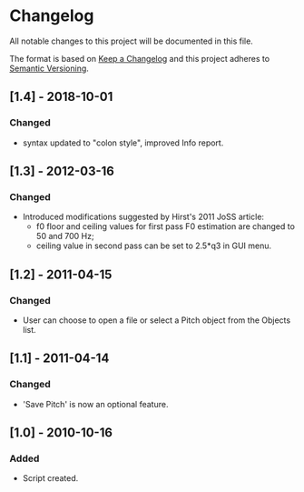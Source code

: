 # Changelog
All notable changes to this project will be documented in this file.

The format is based on [Keep a Changelog](http://keepachangelog.com/en/1.0.0/)
and this project adheres to [Semantic Versioning](http://semver.org/spec/v2.0.0.html).

## [1.4] - 2018-10-01
### Changed
- syntax updated to "colon style", improved Info report.

## [1.3] - 2012-03-16
### Changed
- Introduced modifications suggested by Hirst's 2011 JoSS article:
    + f0 floor and ceiling values for first pass F0 estimation  are changed to 50 and 700 Hz;
    + ceiling value in second pass can be set to 2.5*q3 in GUI menu.

## [1.2] - 2011-04-15
### Changed
- User can choose to open a file or select a Pitch object from the Objects list.

## [1.1] - 2011-04-14
### Changed
- 'Save Pitch' is now an optional feature.

## [1.0] - 2010-10-16
### Added
- Script created.
